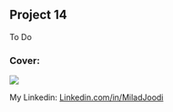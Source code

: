 ## Project 14
To Do

   
### Cover:
![](https://s31.picofile.com/file/8469828668/do.jpg)

My Linkedin: [Linkedin.com/in/MiladJoodi](https://www.linkedin.com/in/MiladJoodi/)  

